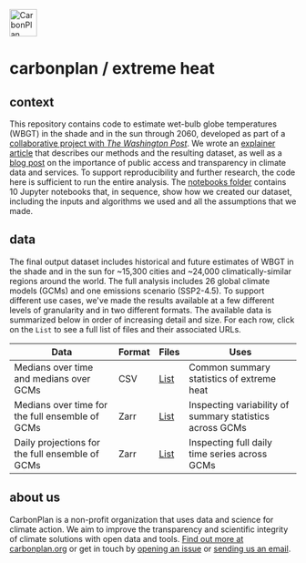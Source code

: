 <p align="left" >
<picture>
  <source media="(prefers-color-scheme: dark)" srcset="https://carbonplan-assets.s3.amazonaws.com/monogram/light-small.png">
  <img alt="CarbonPlan monogram." height="48" src="https://carbonplan-assets.s3.amazonaws.com/monogram/dark-small.png">
</picture>
</p>

# carbonplan / extreme heat

## context

This repository contains code to estimate wet-bulb globe temperatures (WBGT) in the shade and in the sun through 2060, developed as part of a [collaborative project with _The Washington Post_](https://www.washingtonpost.com/climate-environment/interactive/2023/extreme-heat-wet-bulb-globe-temperature). We wrote an [explainer article](https://carbonplan.org/research/extreme-heat-explainer) that describes our methods and the resulting dataset, as well as a [blog post](https://carbonplan.org/blog/open-risk-data) on the importance of public access and transparency in climate data and services. To support reproducibility and further research, the code here is sufficient to run the entire analysis. The [notebooks folder](/notebooks) contains 10 Jupyter notebooks that, in sequence, show how we created our dataset, including the inputs and algorithms we used and all the assumptions that we made.

## data

The final output dataset includes historical and future estimates of WBGT in the shade and in the sun for ~15,300 cities and ~24,000 climatically-similar regions around the world. The full analysis includes 26 global climate models (GCMs) and one emissions scenario (SSP2-4.5). To support different use cases, we've made the results available at a few different levels of granularity and in two different formats. The available data is summarized below in order of increasing detail and size. For each row, click on the `List` to see a full list of files and their associated URLs.

| Data                                            | Format | Files                                   | Uses                                                     |
| ----------------------------------------------- | ------ | --------------------------------------- | -------------------------------------------------------- |
| Medians over time and medians over GCMs         | CSV    | [List](/data/csv_locations.md)          | Common summary statistics of extreme heat                |
| Medians over time for the full ensemble of GCMs | Zarr   | [List](/data/zarr_summary_locations.md) | Inspecting variability of summary statistics across GCMs |
| Daily projections for the full ensemble of GCMs | Zarr   | [List](/data/zarr_daily_locations.md)   | Inspecting full daily time series across GCMs            |

## about us

CarbonPlan is a non-profit organization that uses data and science for climate action. We aim to improve the transparency and scientific integrity of climate solutions with open data and tools. [Find out more at carbonplan.org](https://carbonplan.org/) or get in touch by [opening an issue](https://github.com/carbonplan/extreme-heat/issues/new) or [sending us an email](mailto:hello@carbonplan.org).
